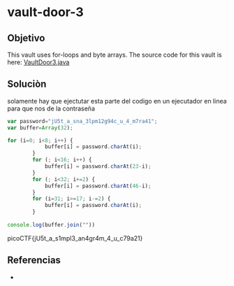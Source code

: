 # vault-door-3
## Objetivo
This vault uses for-loops and byte arrays. The source code for this vault is here: [VaultDoor3.java](https://jupiter.challenges.picoctf.org/static/943ea40e3f54fca6d2145fa7aadc5e09/VaultDoor3.java)

## Soluciòn

solamente hay que ejectutar esta parte del codigo en un ejecutador en linea para que nos de la contraseña

```JavaScript
var password="jU5t_a_sna_3lpm12g94c_u_4_m7ra41";
var buffer=Array(32);

for (i=0; i<8; i++) {
            buffer[i] = password.charAt(i);
        }
        for (; i<16; i++) {
            buffer[i] = password.charAt(23-i);
        }
        for (; i<32; i+=2) {
            buffer[i] = password.charAt(46-i);
        }
        for (i=31; i>=17; i-=2) {
            buffer[i] = password.charAt(i);
        }
    
console.log(buffer.join(""))
```





picoCTF{jU5t_a_s1mpl3_an4gr4m_4_u_c79a21}

## Referencias
- []()